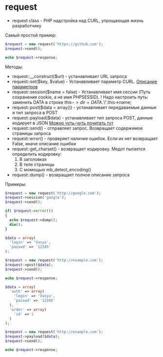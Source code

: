 # request

- request class - PHP надстройка над CURL, упрощающая жизнь разработчику

Самый простой пример:

```php
$request = new request('https://github.com');
$request->send();

echo $request->response;
```

Методы:
- request::_\_construct($url) - устанавливает URL запроса
- request::set($key, $value) - Устанавливает параметр CURL. [Описание параметров](http://php.net/manual/ru/function.curl-setopt.php)
- request::session($name = false) - Устанавливает имя сессии (Путь сохранения cookie, а не имя PHPSESSID).
  ! Надо настроить путь: заменить DATA в строке $this->dir = DATA.'/'.$this->name;
- request::post($data = array()) - устанавливает передаваемые данные и тип запроса в POST
- request::payload($data) - устанавливает тип запроса POST, данные кодирует в JSON [Можно чуть-чуть почитать тут](https://stackoverflow.com/questions/23118249/whats-the-difference-between-request-payload-vs-form-data-as-seen-in-chrome)
- request::send() - отправляет запрос. Возвращает содержимое страницы запроса
- request::error() - проверяет наличие ошибок. Если их нет возвращает False, иначе описание ошибки
- request::get_charset() - возвращает кодировку.
  Медот пытается определить кодировку:
    1. В заголовках
    2. В теле страницы
    3. С момощью mb_detect_encoding()
- request::dump() - возвращает полное описание запроса

Примеры:
```php
$request = new request('http://google.com');
$request->session('google');
$request->send();

if( $request->error())
{
  echo $request->dump();
  die();
}
```

```php
$data = array(
  'login' => 'Vasya',
  'passwd' => '12345'
);

$request = new request('http://example.com');
$request->post($data);
$request->send();

echo $request->response;
```

```php
$data = array(
  'auth' => array(
    'login' => 'Vasya',
    'passwd' => '12345'
  ),
  'order' => array(
    'id' => 1
  )
);

$request = new request('http://example.com');
$request->payload($data);
$request->send();

echo $request->response;
```
